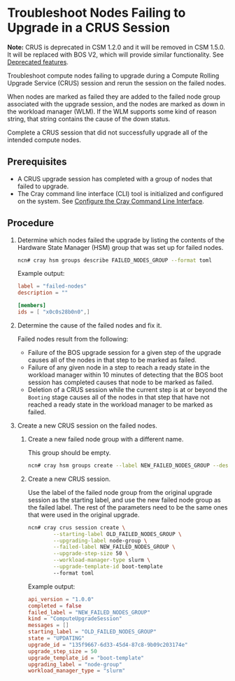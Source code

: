 # Troubleshoot Nodes Failing to Upgrade in a CRUS Session

**Note:** CRUS is deprecated in CSM 1.2.0 and it will be removed in CSM 1.5.0. It will be replaced with BOS V2, which will provide similar functionality. See
[Deprecated features](../../introduction/differences.md#deprecated_features).

Troubleshoot compute nodes failing to upgrade during a Compute Rolling Upgrade Service \(CRUS\) session and rerun the session on the failed nodes.

When nodes are marked as failed they are added to the failed node group associated with the upgrade session, and the nodes are marked as down in the workload manager \(WLM\).
If the WLM supports some kind of reason string, that string contains the cause of the down status.

Complete a CRUS session that did not successfully upgrade all of the intended compute nodes.

## Prerequisites

- A CRUS upgrade session has completed with a group of nodes that failed to upgrade.
- The Cray command line interface \(CLI\) tool is initialized and configured on the system. See [Configure the Cray Command Line Interface](../configure_cray_cli.md).

## Procedure

1. Determine which nodes failed the upgrade by listing the contents of the Hardware State Manager \(HSM\) group that was set up for failed nodes.

    ```bash
    ncn# cray hsm groups describe FAILED_NODES_GROUP --format toml
    ```

    Example output:

    ```toml
    label = "failed-nodes"
    description = ""

    [members]
    ids = [ "x0c0s28b0n0",]
    ```

1. Determine the cause of the failed nodes and fix it.

    Failed nodes result from the following:

    - Failure of the BOS upgrade session for a given step of the upgrade causes all of the nodes in that step to be marked as failed.
    - Failure of any given node in a step to reach a ready state in the workload manager within 10 minutes of detecting that the BOS boot session has completed causes that node
      to be marked as failed.
    - Deletion of a CRUS session while the current step is at or beyond the `Booting` stage causes all of the nodes in that step that have not reached a ready state in the
      workload manager to be marked as failed.

1. Create a new CRUS session on the failed nodes.

    1. Create a new failed node group with a different name.

        This group should be empty.

        ```bash
        ncn# cray hsm groups create --label NEW_FAILED_NODES_GROUP --description 'Failed Node Group for my Compute Node upgrade'
        ```

    1. Create a new CRUS session.

        Use the label of the failed node group from the original upgrade session as the starting label, and use the new failed node group as the failed label.
        The rest of the parameters need to be the same ones that were used in the original upgrade.

        ```bash
        ncn# cray crus session create \
                --starting-label OLD_FAILED_NODES_GROUP \
                --upgrading-label node-group \
                --failed-label NEW_FAILED_NODES_GROUP \
                --upgrade-step-size 50 \
                --workload-manager-type slurm \
                --upgrade-template-id boot-template
                --format toml
        ```

        Example output:

        ```toml
        api_version = "1.0.0"
        completed = false
        failed_label = "NEW_FAILED_NODES_GROUP"
        kind = "ComputeUpgradeSession"
        messages = []
        starting_label = "OLD_FAILED_NODES_GROUP"
        state = "UPDATING"
        upgrade_id = "135f9667-6d33-45d4-87c8-9b09c203174e"
        upgrade_step_size = 50
        upgrade_template_id = "boot-template"
        upgrading_label = "node-group"
        workload_manager_type = "slurm"
        ```
